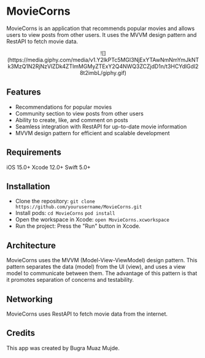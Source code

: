 # MovieCorns
MovieCorns is an application that recommends popular movies and allows users to view posts from other users. It uses the MVVM design pattern and RestAPI to fetch movie data.

<p align="center">
![](https://media.giphy.com/media/v1.Y2lkPTc5MGI3NjExYTAwNmNmYmJkNTk3MzQ1N2RjNzVlZDk4ZTlmMGMyZTExY2Q4NWQ3ZCZjdD1n/t3HCYdlGdl28t2imbL/giphy.gif)
</p>

## Features
- Recommendations for popular movies
- Community section to view posts from other users
- Ability to create, like, and comment on posts
- Seamless integration with RestAPI for up-to-date movie information
- MVVM design pattern for efficient and scalable development

## Requirements
iOS 15.0+
Xcode 12.0+
Swift 5.0+

## Installation
- Clone the repository:
`git clone https://github.com/yourusername/MovieCorns.git`
- Install pods:
`cd MovieCorns`
`pod install`
- Open the workspace in Xcode:
`open MovieCorns.xcworkspace`
- Run the project:
Press the "Run" button in Xcode.

## Architecture
MovieCorns uses the MVVM (Model-View-ViewModel) design pattern. This pattern separates the data (model) from the UI (view), and uses a view model to communicate between them. The advantage of this pattern is that it promotes separation of concerns and testability.

## Networking
MovieCorns uses RestAPI to fetch movie data from the internet.

## Credits
This app was created by Bugra Muaz Mujde.
